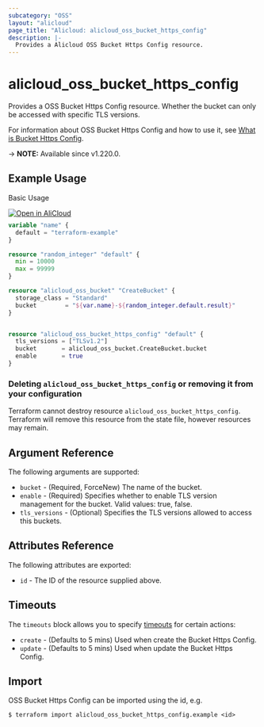 ```yaml
---
subcategory: "OSS"
layout: "alicloud"
page_title: "Alicloud: alicloud_oss_bucket_https_config"
description: |-
  Provides a Alicloud OSS Bucket Https Config resource.
---
```


# alicloud_oss_bucket_https_config

Provides a OSS Bucket Https Config resource. Whether the bucket can only be accessed with specific TLS versions.

For information about OSS Bucket Https Config and how to use it, see [What is Bucket Https Config](https://www.alibabacloud.com/help/en/oss/developer-reference/transport-layer-security).

-> **NOTE:** Available since v1.220.0.

## Example Usage

Basic Usage

<div style="display: block;margin-bottom: 40px;"><div class="oics-button" style="float: right;position: absolute;margin-bottom: 10px;">
  <a href="https://api.aliyun.com/terraform?resource=alicloud_oss_bucket_https_config&exampleId=8a2350a9-65c6-3aac-f7d3-d9f0af141a49f2978d0c&activeTab=example&spm=docs.r.oss_bucket_https_config.0.8a2350a965&intl_lang=EN_US" target="_blank">
    <img alt="Open in AliCloud" src="https://img.alicdn.com/imgextra/i1/O1CN01hjjqXv1uYUlY56FyX_!!6000000006049-55-tps-254-36.svg" style="max-height: 44px; max-width: 100%;">
  </a>
</div></div>

```terraform
variable "name" {
  default = "terraform-example"
}

resource "random_integer" "default" {
  min = 10000
  max = 99999
}

resource "alicloud_oss_bucket" "CreateBucket" {
  storage_class = "Standard"
  bucket        = "${var.name}-${random_integer.default.result}"
}


resource "alicloud_oss_bucket_https_config" "default" {
  tls_versions = ["TLSv1.2"]
  bucket       = alicloud_oss_bucket.CreateBucket.bucket
  enable       = true
}
```

### Deleting `alicloud_oss_bucket_https_config` or removing it from your configuration

Terraform cannot destroy resource `alicloud_oss_bucket_https_config`. Terraform will remove this resource from the state file, however resources may remain.

## Argument Reference

The following arguments are supported:
* `bucket` - (Required, ForceNew) The name of the bucket.
* `enable` - (Required) Specifies whether to enable TLS version management for the bucket. Valid values: true, false.
* `tls_versions` - (Optional) Specifies the TLS versions allowed to access this buckets.

## Attributes Reference

The following attributes are exported:
* `id` - The ID of the resource supplied above.

## Timeouts

The `timeouts` block allows you to specify [timeouts](https://developer.hashicorp.com/terraform/language/resources/syntax#operation-timeouts) for certain actions:
* `create` - (Defaults to 5 mins) Used when create the Bucket Https Config.
* `update` - (Defaults to 5 mins) Used when update the Bucket Https Config.

## Import

OSS Bucket Https Config can be imported using the id, e.g.

```shell
$ terraform import alicloud_oss_bucket_https_config.example <id>
```